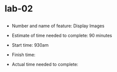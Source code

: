 # lab-02

## 
* Number and name of feature: Display Images

* Estimate of time needed to complete: 90 minutes

* Start time: 930am

* Finish time: 

* Actual time needed to complete: 